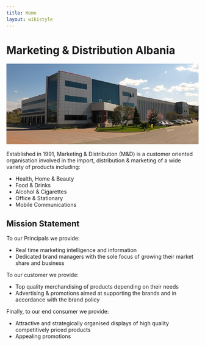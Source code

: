 ```yaml
---
title: Home
layout: wikistyle
---
```


Marketing & Distribution Albania
================================

<img class="border" src="images/MD-offices.jpg" alt="M&amp;D Headquarters" />

Established in 1991, Marketing & Distribution (M&D) is a customer oriented organisation involved in the import, distribution & marketing of a wide variety of products including:

* Health, Home & Beauty
* Food & Drinks
* Alcohol & Cigarettes
* Office & Stationary
* Mobile Communications


Mission Statement
-----------------
To our Principals we provide:
* Real time marketing intelligence and information
* Dedicated brand managers with the sole focus of growing their market share and business

To our customer we provide:
* Top quality merchandising of products depending on their needs
* Advertising & promotions aimed at supporting the brands and in accordance with the brand policy

Finally, to our end consumer we provide:
* Attractive and strategically organised displays of high quality competitively priced products
* Appealing promotions

